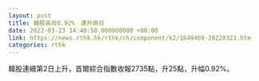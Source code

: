 ```yaml
---
layout: post
title: 韓股高收0.92%　連升兩日
date: 2022-03-23 14:40:50.000000000 +08:00
link: https://news.rthk.hk/rthk/ch/component/k2/1640469-20220323.htm
categories: rthk
---
```


韓股連續第2日上升，首爾綜合指數收報2735點，升25點，升幅0.92%。
